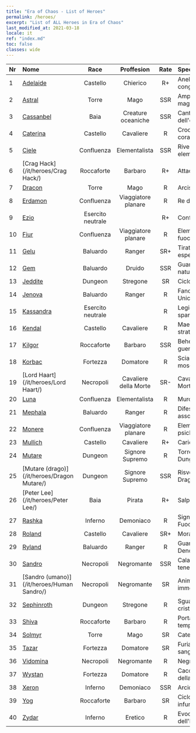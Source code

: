 ```yaml
---
title: "Era of Chaos - List of Heroes"
permalink: /heroes/
excerpt: "List of ALL Heroes in Era of Chaos"
last_modified_at: 2021-03-18
locale: it
ref: "index.md"
toc: false
classes: wide
---
```

  | Nr |    Nome    |  Race   |  Proffesion   |  Rate  |    Specialty     |
  |:---|:-----------|:-------:|:-------------:|:------:|:-----------------|
  | 1 | [Adelaide](/it/heroes/Adelaide/) | Castello | Chierico | R+ |  Anello congelante  |
  | 2 | [Astral](/it/heroes/Astral/) | Torre | Mago | SSR |  Amplificazione magica  |
  | 3 | [Cassanbel](/it/heroes/Cassanbel/) | Baia | Creature oceaniche | SSR |  Canto dell'oceano  |
  | 4 | [Caterina](/it/heroes/Catherine/) | Castello | Cavaliere | R |  Crociato corazzato  |
  | 5 | [Ciele](/it/heroes/Ciele/) | Confluenza | Elementalista | SSR |  Riverbero elementale  |
  | 6 | [Crag Hack](/it/heroes/Crag Hack/) | Roccaforte | Barbaro | R+ |  Attacco  |
  | 7 | [Dracon](/it/heroes/Dracon/) | Torre | Mago | R |  Arcistregone  |
  | 8 | [Erdamon](/it/heroes/Erdamon/) | Confluenza | Viaggiatore planare | R |  Re delle Rocce  |
  | 9 | [Ezio](/it/heroes/Ezio/) | Esercito neutrale |  | R+ |  Confraternita  |
  | 10 | [Fiur](/it/heroes/Fiur/) | Confluenza | Viaggiatore planare | R |  Elementale del fuoco  |
  | 11 | [Gelu](/it/heroes/Gelu/) | Baluardo | Ranger | SR+ |  Tiratore esperto  |
  | 12 | [Gem](/it/heroes/Gem/) | Baluardo | Druido | SSR |  Guarigione naturale  |
  | 13 | [Jeddite](/it/heroes/Jeddite/) | Dungeon | Stregone | SR |  Ciclo vitale  |
  | 14 | [Jenova](/it/heroes/Jenova/) | Baluardo | Ranger | R |  Fanciulla degli Unicorni  |
  | 15 | [Kassandra](/it/heroes/Kassandra/) | Esercito neutrale |  | R |  Legione spartana  |
  | 16 | [Kendal](/it/heroes/Kendal/) | Castello | Cavaliere | R |  Maestro stratega  |
  | 17 | [Kilgor](/it/heroes/Kilgor/) | Roccaforte | Barbaro | SSR |  Behemoth da guerra  |
  | 18 | [Korbac](/it/heroes/Korbac/) | Fortezza | Domatore | R |  Sciame di mosche  |
  | 19 | [Lord Haart](/it/heroes/Lord Haart/) | Necropoli | Cavaliere della Morte | SR- |  Cavaliere della Morte  |
  | 20 | [Luna](/it/heroes/Luna/) | Confluenza | Elementalista | R |  Muro infernale  |
  | 21 | [Mephala](/it/heroes/Mephala/) | Baluardo | Ranger | R |  Difesa assoluta  |
  | 22 | [Monere](/it/heroes/Monere/) | Confluenza | Viaggiatore planare | R |  Elementale psichico  |
  | 23 | [Mullich](/it/heroes/Mullich/) | Castello | Cavaliere | R+ |  Carica  |
  | 24 | [Mutare](/it/heroes/Mutare/) | Dungeon | Signore Supremo | R |  Torrente del Dungeon  |
  | 25 | [Mutare (drago)](/it/heroes/Dragon Mutare/) | Dungeon | Signore Supremo | SSR |  Risveglio del Drago  |
  | 26 | [Peter Lee](/it/heroes/Peter Lee/) | Baia | Pirata | R+ |  Salpa  |
  | 27 | [Rashka](/it/heroes/Rashka/) | Inferno | Demoniaco | R |  Signore del Fuoco  |
  | 28 | [Roland](/it/heroes/Roland/) | Castello | Cavaliere | SR+ |  Morale elevato  |
  | 29 | [Ryland](/it/heroes/Ryland/) | Baluardo | Ranger | R |  Guardia Dendroide  |
  | 30 | [Sandro](/it/heroes/Sandro/) | Necropoli | Negromante | SSR |  Calar delle tenebre  |
  | 31 | [Sandro (umano)](/it/heroes/Human Sandro/) | Necropoli | Negromante | SR |  Anima immortale  |
  | 32 | [Sephinroth](/it/heroes/Sephinroth/) | Dungeon | Stregone | R |  Sguardo cristallizzante  |
  | 33 | [Shiva](/it/heroes/Shiva/) | Roccaforte | Barbaro | R |  Portatore di tempeste  |
  | 34 | [Solmyr](/it/heroes/Solmyr/) | Torre | Mago | SR |  Catena di luce  |
  | 35 | [Tazar](/it/heroes/Tazar/) | Fortezza | Domatore | SR |  Furia sanguinaria  |
  | 36 | [Vidomina](/it/heroes/Vidomina/) | Necropoli | Negromante | R |  Negromante  |
  | 37 | [Wystan](/it/heroes/Wystan/) | Fortezza | Domatore | R |  Cacciatore della palude  |
  | 38 | [Xeron](/it/heroes/Xeron/) | Inferno | Demoniaco | SSR |  Arcidiavolo  |
  | 39 | [Yog](/it/heroes/Yog/) | Roccaforte | Barbaro | SR |  Ciclope infuriato  |
  | 40 | [Zydar](/it/heroes/Zydar/) | Inferno | Eretico | R |  Evocazione dell'Inferno  |
